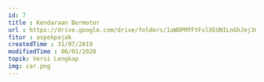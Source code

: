 ```yaml
---
id: 7
title : Kendaraan Bermotor
url : https://drive.google.com/drive/folders/1uWDPMfFtFslXEUNILnGhJej30VvGRVss?usp=sharing
fitur : aspekpajak
createdTime : 31/07/2019
modifiedTime : 06/01/2020
topik: Versi Lengkap
img: car.png
---
```

